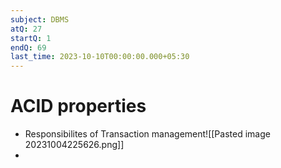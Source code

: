 ```yaml
---
subject: DBMS
atQ: 27
startQ: 1
endQ: 69
last_time: 2023-10-10T00:00:00.000+05:30
---
```

# ACID properties
- Responsibilites of Transaction management![[Pasted image 20231004225626.png]]
- 